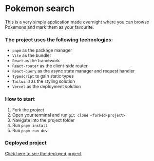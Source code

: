 # Pokemon search

This is a very simple application made overnight where you can browse Pokemons and mark them as your favourite.

### The project uses the following technologies:
- `pnpm` as the package manager
- `Vite` as the bundler
- `React` as the framework
- `React-router` as the client-side router
- `React-query` as the async state manager and request handler
- `Typescript` to gain static types
- `Tailwind` as the styling solution
- `Vercel` as the deployment solution

### How to start
1. Fork the project
2. Open your terminal and run `git clone <forked-project>`
3. Navigate into the project folder
4. Run `pnpm install`
5. Run `pnpm run dev`

### Deployed project
[Click here to see the deployed project](https://pokemon-react-lyart.vercel.app/)
